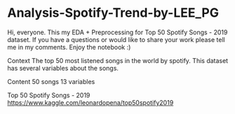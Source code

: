 # Analysis-Spotify-Trend-by-LEE_PG

Hi, everyone. This my EDA + Preprocessing for Top 50 Spotify Songs - 2019 dataset. If you have a questions or would like to share your work please tell me in my comments. Enjoy the notebook :)

Context
The top 50 most listened songs in the world by spotify. This dataset has several variables about the songs.

Content
50 songs
13 variables

Top 50 Spotify Songs - 2019  https://www.kaggle.com/leonardopena/top50spotify2019
